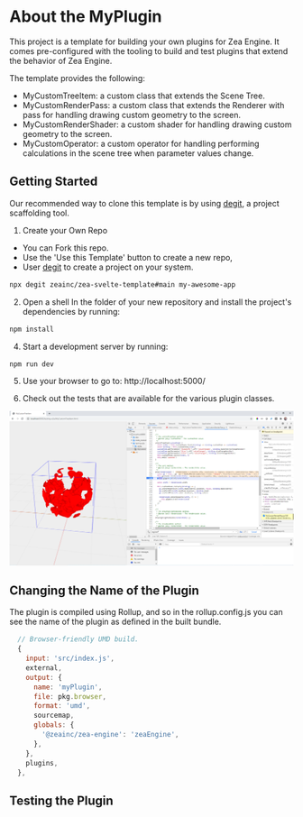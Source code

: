 
# About the MyPlugin

This project is a template for building your own plugins for Zea Engine. It comes pre-configured with the tooling to build and test plugins that extend the behavior of Zea Engine. 

The template provides the following:
 - MyCustomTreeItem: a custom class that extends the Scene Tree. 
 - MyCustomRenderPass: a custom class that extends the Renderer with pass for handling drawing custom geometry to the screen. 
 - MyCustomRenderShader: a custom shader for handling drawing custom geometry to the screen. 
 - MyCustomOperator: a custom operator for handling performing calculations in the scene tree when parameter values change. 

## Getting Started

Our recommended way to clone this template is by using [degit](https://github.com/Rich-Harris/degit), a project scaffolding tool.

1. Create your Own Repo
  - You can Fork this repo.
  - Use the 'Use this Template' button to create a new repo,
  - User [degit](https://github.com/Rich-Harris/degit) to create a project on your system.

```bash
npx degit zeainc/zea-svelte-template#main my-awesome-app
```

2. Open a shell In the folder of your new repository and install the project's dependencies by running:

```bash
npm install
```

4. Start a development server by running:

```bash
npm run dev
```

5. Use your browser to go to: http://localhost:5000/

6. Check out the tests that are available for the various plugin classes.

![MyCustomGeom](images/MyCustomGeom.png)


## Changing the Name of the Plugin

The plugin is compiled using Rollup, and so in the rollup.config.js you can see the name of the plugin as defined in the built bundle.

```javascript
  // Browser-friendly UMD build.
  {
    input: 'src/index.js',
    external,
    output: {
      name: 'myPlugin',
      file: pkg.browser,
      format: 'umd',
      sourcemap,
      globals: {
        '@zeainc/zea-engine': 'zeaEngine',
      },
    },
    plugins,
  },

```


## Testing the Plugin